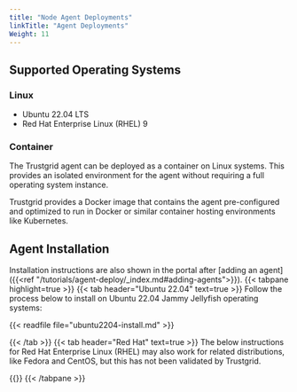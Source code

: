```yaml
---
title: "Node Agent Deployments"
linkTitle: "Agent Deployments"
Weight: 11
---
```




## Supported Operating Systems

### Linux 

- Ubuntu 22.04 LTS
- Red Hat Enterprise Linux (RHEL) 9

### Container
The Trustgrid agent can be deployed as a container on Linux systems. This provides an isolated environment for the agent without requiring a full operating system instance. 

Trustgrid provides a Docker image that contains the agent pre-configured and optimized to run in Docker or similar container hosting environments like Kubernetes.

## Agent Installation
Installation instructions are also shown in the portal after [adding an agent]({{<ref "/tutorials/agent-deploy/_index.md#adding-agents">}}).
{{< tabpane highlight=true >}}
{{< tab header="Ubuntu 22.04" text=true >}}
Follow the process below to install on Ubuntu 22.04 Jammy Jellyfish operating systems:

{{< readfile file="ubuntu2204-install.md" >}}

{{< /tab >}}
{{< tab header="Red Hat" text=true >}}
The below instructions for Red Hat Enterprise Linux (RHEL) may also work for related distributions,  like Fedora and CentOS, but this has not been validated by Trustgrid.

{{</tab>}}
{{< /tabpane >}}


